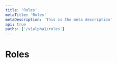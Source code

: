 ```yaml
---
title: 'Roles'
metaTitle: 'Roles'
metaDescription: 'This is the meta description'
api: true
paths: ['/v1alpha1/roles']
---
```


# Roles
